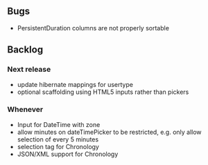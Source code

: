 ## Bugs

* PersistentDuration columns are not properly sortable

## Backlog

### Next release
* update hibernate mappings for usertype
* optional scaffolding using HTML5 inputs rather than pickers

### Whenever
* Input for DateTime with zone
* allow minutes on dateTimePicker to be restricted, e.g. only allow selection of every 5 minutes
* selection tag for Chronology
* JSON/XML support for Chronology

